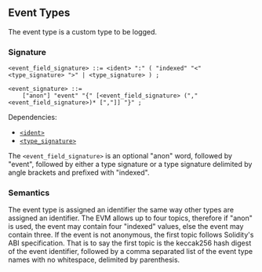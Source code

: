 ## Event Types

The event type is a custom type to be logged.

### Signature

```ebnf
<event_field_signature> ::= <ident> ":" ( "indexed" "<" <type_signature> ">" | <type_signature> ) ;

<event_signature> ::=
    ["anon"] "event" "{" [<event_field_signature> ("," <event_field_signature>)* [","]] "}" ;
```

Dependencies:

- [`<ident>`](../identifiers.md)
- [`<type_signature>`](assignment.md#signature)

The `<event_field_signature>` is an optional "anon" word, followed by "event", followed by either
a type signature or a type signature delimited by angle brackets and prefixed with "indexed".

### Semantics

The event type is assigned an identifier the same way other types are assigned an identifier. The
EVM allows up to four topics, therefore if "anon" is used, the event may contain four "indexed"
values, else the event may contain three. If the event is not anonymous, the first topic follows
Solidity's ABI specification. That is to say the first topic is the keccak256 hash digest of the
event identifier, followed by a comma separated list of the event type names with no whitespace,
delimited by parenthesis.
